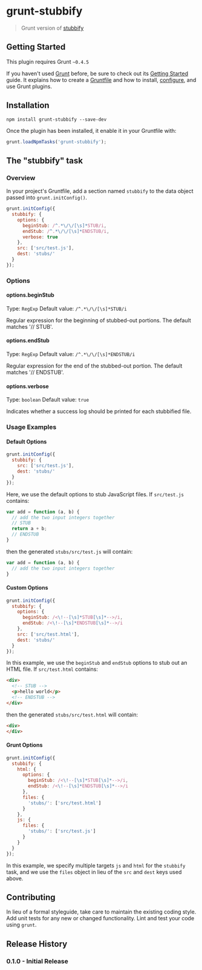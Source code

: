# grunt-stubbify

> Grunt version of [stubbify](https://github.com/isibner/stubbify)

## Getting Started
This plugin requires Grunt `~0.4.5`

If you haven't used [Grunt](http://gruntjs.com/) before, be sure to check out its [Getting Started](http://gruntjs.com/getting-started) guide. It explains how to create a [Gruntfile](http://gruntjs.com/sample-gruntfile) and how to install, [configure](http://gruntjs.com/configuring-tasks), and use Grunt plugins.

## Installation

```shell
npm install grunt-stubbify --save-dev
```

Once the plugin has been installed, it enable it in your Gruntfile with:
```js
grunt.loadNpmTasks('grunt-stubbify');
```

## The "stubbify" task

### Overview
In your project's Gruntfile, add a section named `stubbify` to the data object passed into `grunt.initConfig()`.

```js
grunt.initConfig({
  stubbify: {
    options: {
      beginStub: /^.*\/\/[\s]*STUB/i,
      endStub: /^.*\/\/[\s]*ENDSTUB/i,
      verbose: true
    },
    src: ['src/test.js'],
    dest: 'stubs/'
  }
});
```

### Options

#### options.beginStub
Type: `RegExp`
Default value: `/^.*\/\/[\s]*STUB/i`

Regular expression for the beginning of stubbed-out portions. The default matches '// STUB'.

#### options.endStub
Type: `RegExp`
Default value: `/^.*\/\/[\s]*ENDSTUB/i`

Regular expression for the end of the stubbed-out portion. The default  matches '// ENDSTUB'.

#### options.verbose
Type: `boolean`
Default value: `true`

Indicates whether a success log should be printed for each stubbified file.

### Usage Examples

#### Default Options
```js
grunt.initConfig({
  stubbify: {
    src: ['src/test.js'],
    dest: 'stubs/'
  }
});
```

Here, we use the default options to stub JavaScript files. If `src/test.js` contains:
```js
var add = function (a, b) {
  // add the two input integers together
  // STUB
  return a + b;
  // ENDSTUB
}

```
then the generated `stubs/src/test.js` will contain:
```js
var add = function (a, b) {
  // add the two input integers together
}

```

#### Custom Options
```js
grunt.initConfig({
  stubbify: {
    options: {
      beginStub: /<\!--[\s]*STUB[\s]*-->/i,
      endStub: /<\!--[\s]*ENDSTUB[\s]*-->/i
    },
    src: ['src/test.html'],
    dest: 'stubs/'
  }
});
```
In this example, we use the `beginStub` and `endStub` options to stub out an HTML file. If `src/test.html` contains:
```html
<div>
  <!-- STUB -->
  <p>hello world</p>
  <!-- ENDSTUB -->
</div>

```
then the generated `stubs/src/test.html` will contain:
```html
<div>
</div>

```

#### Grunt Options
```js
grunt.initConfig({
  stubbify: {
    html: {
      options: {
        beginStub: /<\!--[\s]*STUB[\s]*-->/i,
        endStub: /<\!--[\s]*ENDSTUB[\s]*-->/i
      },
      files: {
        'stubs/': ['src/test.html']
      }
    },
    js: {
      files: {
        'stubs/': ['src/test.js']
      }
    }
  }
});
```
In this example, we specify multiple targets `js` and `html` for the `stubbify` task, and we use the `files` object in lieu of the `src` and `dest` keys used above.

## Contributing
In lieu of a formal styleguide, take care to maintain the existing coding style. Add unit tests for any new or changed functionality. Lint and test your code using `grunt`.

## Release History
### 0.1.0 - Initial Release
